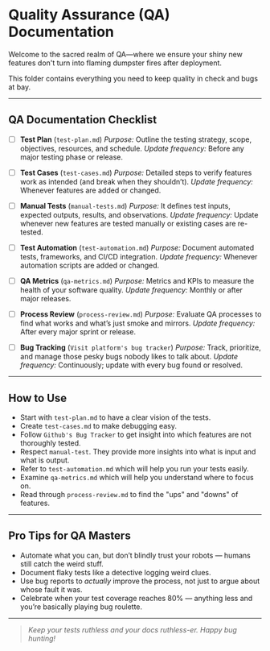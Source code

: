 <!--
START OF qa/README.md

Purpose:
Serve as the central guide for Quality Assurance (QA) documentation, processes, and standards for the project.

Update Frequency:
Review quarterly or after any major release, bug surge, or process change.

Location: docs/qa/README.md
-->

# Quality Assurance (QA) Documentation

Welcome to the sacred realm of QA—where we ensure your shiny new features don't turn into flaming dumpster fires after deployment.

This folder contains everything you need to keep quality in check and bugs at bay.

---

## QA Documentation Checklist

- [ ] **Test Plan** (`test-plan.md`)
  _Purpose:_ Outline the testing strategy, scope, objectives, resources, and schedule.
  _Update frequency:_ Before any major testing phase or release.

- [ ] **Test Cases** (`test-cases.md`)
  _Purpose:_ Detailed steps to verify features work as intended (and break when they shouldn’t).
  _Update frequency:_ Whenever features are added or changed.

- [ ] **Manual Tests** (`manual-tests.md`)
  _Purpose:_ It defines test inputs, expected outputs, results, and observations.
  _Update frequency:_ Update whenever new features are tested manually or existing cases are re-tested.

- [ ] **Test Automation** (`test-automation.md`)
  _Purpose:_ Document automated tests, frameworks, and CI/CD integration.
  _Update frequency:_ Whenever automation scripts are added or changed.

- [ ] **QA Metrics** (`qa-metrics.md`)
  _Purpose:_ Metrics and KPIs to measure the health of your software quality.
  _Update frequency:_ Monthly or after major releases.

- [ ] **Process Review** (`process-review.md`)
  _Purpose:_ Evaluate QA processes to find what works and what’s just smoke and mirrors.
  _Update frequency:_ After every major sprint or release.

- [ ] **Bug Tracking** (`Visit platform's bug tracker`)
  _Purpose:_ Track, prioritize, and manage those pesky bugs nobody likes to talk about.
  _Update frequency:_ Continuously; update with every bug found or resolved.

---

## How to Use

- Start with `test-plan.md` to have a clear vision of the tests.
- Create `test-cases.md` to make debugging easy.
- Follow `Github's Bug Tracker` to get insight into which features are not thoroughly tested.
- Respect `manual-test`. They provide more insights into what is input and what is output.
- Refer to `test-automation.md` which will help you run your tests easily.
- Examine `qa-metrics.md` which will help you understand where to focus on.
- Read through `process-review.md` to find the "ups" and "downs" of features.

---

## Pro Tips for QA Masters

- Automate what you can, but don’t blindly trust your robots — humans still catch the weird stuff.
- Document flaky tests like a detective logging weird clues.
- Use bug reports to *actually* improve the process, not just to argue about whose fault it was.
- Celebrate when your test coverage reaches 80% — anything less and you’re basically playing bug roulette.

---

> *Keep your tests ruthless and your docs ruthless-er. Happy bug hunting!*

<!-- END OF qa/README.md -->
